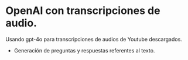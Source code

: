 # OpenAI con transcripciones de audio.
 Usando gpt-4o para transcripciones de audios de Youtube descargados.

 - Generación de preguntas y respuestas referentes al texto.
